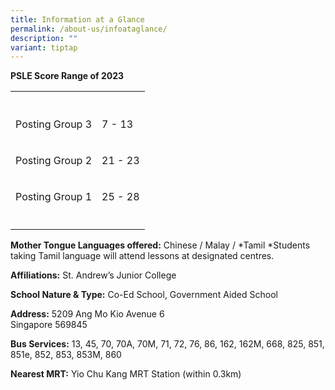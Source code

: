 ```yaml
---
title: Information at a Glance
permalink: /about-us/infoataglance/
description: ""
variant: tiptap
---
```

<p><strong>PSLE Score Range of 2023</strong>
</p>
<table style="minWidth: 50px">
<colgroup>
<col>
<col>
</colgroup>
<tbody>
<tr>
<th rowspan="1" colspan="1">
<p></p>
</th>
<th rowspan="1" colspan="1">
<p></p>
</th>
</tr>
<tr>
<td rowspan="1" colspan="1">
<p>Posting Group 3</p>
</td>
<td rowspan="1" colspan="1">
<p>7 - 13</p>
</td>
</tr>
<tr>
<td rowspan="1" colspan="1">
<p>Posting Group 2</p>
</td>
<td rowspan="1" colspan="1">
<p>21 - 23</p>
</td>
</tr>
<tr>
<td rowspan="1" colspan="1">
<p>Posting Group 1</p>
</td>
<td rowspan="1" colspan="1">
<p>25 - 28</p>
</td>
</tr>
<tr>
<td rowspan="1" colspan="1">
<p></p>
</td>
<td rowspan="1" colspan="1">
<p></p>
</td>
</tr>
</tbody>
</table>
<p><strong>Mother Tongue Languages offered:</strong> Chinese / Malay / *Tamil
*Students taking Tamil language will attend lessons at designated centres.</p>
<p><strong>Affiliations:</strong> St. Andrew’s Junior College</p>
<p><strong>School Nature &amp; Type:</strong> Co-Ed School, Government Aided
School</p>
<p><strong>Address:</strong> 5209 Ang Mo Kio Avenue 6&nbsp;
<br>Singapore 569845</p>
<p><strong>Bus Services:</strong> 13, 45, 70, 70A, 70M, 71, 72, 76, 86, 162,
162M, 668, 825, 851, 851e, 852, 853, 853M, 860</p>
<p><strong>Nearest MRT:</strong> Yio Chu Kang MRT Station (within 0.3km)</p>